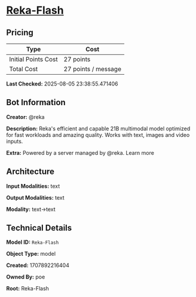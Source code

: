 # [Reka-Flash](https://poe.com/Reka-Flash)

## Pricing

| Type | Cost |
|------|------|
| Initial Points Cost | 27 points |
| Total Cost | 27 points / message |

**Last Checked:** 2025-08-05 23:38:55.471406


## Bot Information

**Creator:** @reka

**Description:** Reka's efficient and capable 21B multimodal model optimized for fast workloads and amazing quality. Works with text, images and video inputs.

**Extra:** Powered by a server managed by @reka. Learn more


## Architecture

**Input Modalities:** text

**Output Modalities:** text

**Modality:** text->text


## Technical Details

**Model ID:** `Reka-Flash`

**Object Type:** model

**Created:** 1707892216404

**Owned By:** poe

**Root:** Reka-Flash
